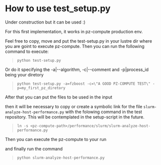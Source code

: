    # How to use test_setup.py

Under construction but it can be used :)

For this first implementation, it works in pz-compute production env.

Feel free to copy, move and put the test-setup.py in your lustre dir where you are goint to execute pz-compute. 
Then you can run the following command to execute:

> `python test-setup.py`

Or do it specifying the -a|--algorithm, -c|--comment and -p|process_id being your diretory

>`python test-setup.py -a=fzboost -c=\"A GOOD PZ-COMPUTE TEST\" -p=my_first_pz_diretory`

After that you can put the files to be used in the input

then it will be necessary to copy or create a symbolic link for the file `slurm-analyze-host-performance.py` with the folowing command in the test repository. This will be contemplated in the setup-script in the future. 

> `ln -s <pz-compute-path>/performance/slurm/slurm-analyze-host-performance.py`

Then you can execute the pz-compute to your run

and finally run the command

>`python slurm-analyze-host-performance.py`
